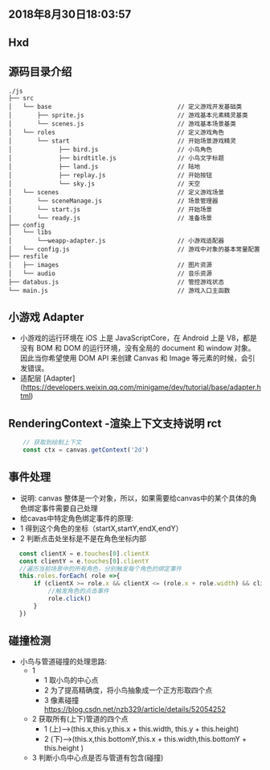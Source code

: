 ## 2018年8月30日18:03:57
## Hxd

## 源码目录介绍
```
./js
├── src 
│   └── base                                   // 定义游戏开发基础类
│       ├── sprite.js                          // 游戏基本元素精灵基类
│       └── scenes.js                          // 游戏基本场景基类
│   └── roles                                  // 定义游戏角色
│       └── start                              // 开始场景游戏精灵
│             ├── bird.js                      // 小鸟角色
│             ├── birdtitle.js                 // 小鸟文字标题
│             ├── land.js                      // 陆地
│             ├── replay.js                    // 开始按钮
│             └── sky.js                       // 天空
│   └── scenes                                 // 定义游戏场景
│       └── sceneManage.js                     // 场景管理器
│       └── start.js                           // 开始场景
│       └── ready.js                           // 准备场景
├── config
│   └── libs
│       └──weapp-adapter.js                    // 小游戏适配器
│   └── config.js                              // 游戏中对象的基本常量配置
├── resfile
│   ├── images                                 // 图片资源
│   └── audio                                  // 音乐资源
├── databus.js                                 // 管控游戏状态
└── main.js                                    // 游戏入口主函数

```

## 小游戏 Adapter
- 小游戏的运行环境在 iOS 上是 JavaScriptCore，在 Android 上是 V8，都是没有 BOM 和 DOM 的运行环境，没有全局的 document 和 window 对象。因此当你希望使用 DOM API 来创建 Canvas 和 Image 等元素的时候，会引发错误。
- 适配层 [Adapter] (https://developers.weixin.qq.com/minigame/dev/tutorial/base/adapter.html)

## RenderingContext -渲染上下文支持说明 rct 
```js
    // 获取到绘制上下文
    const ctx = canvas.getContext('2d')
```

## 事件处理
- 说明: canvas 整体是一个对象，所以，如果需要给canvas中的某个具体的角色绑定事件需要自己处理
- 给cavas中特定角色绑定事件的原理:
 - 1 得到这个角色的坐标（startX,startY,endX,endY）
 - 2 判断点击处坐标是不是在角色坐标内部
 ```js
    const clientX = e.touches[0].clientX
    const clientY = e.touches[0].clientY
    //遍历当前场景中的所有角色，分别触发每个角色的绑定事件
    this.roles.forEach( role =>{
        if (clientX >= role.x && clientX <= (role.x + role.width) && clientY >= role.y && clientY <= (role.y + role.height) ){
            //触发角色的点击事件
            role.click()
        }
    })
 ```

 ## 碰撞检测
 - 小鸟与管道碰撞的处理思路:
   - 1 
     - 1 取小鸟的中心点
     - 2 为了提高精确度，将小鸟抽象成一个正方形取四个点
     - 3 像素碰撞 https://blog.csdn.net/nzb329/article/details/52054252
   - 2 获取所有(上下)管道的四个点
     - 1 (上)-->(this.x,this.y,this.x + this.width, this.y + this.height)
     - 2 (下)-->(this.x,this.bottomY,this.x + this.width,this.bottomY + this.height )
   - 3 判断小鸟中心点是否与管道有包含(碰撞)

